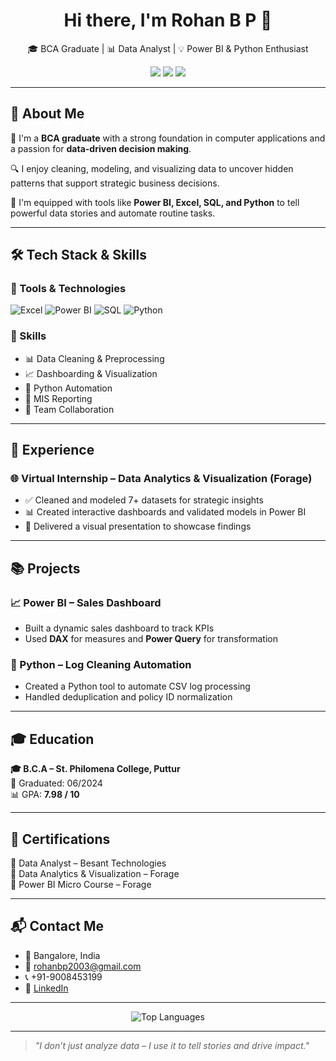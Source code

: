 <h1 align="center">Hi there, I'm Rohan B P 👋</h1>

<p align="center">
🎓 BCA Graduate | 📊 Data Analyst | 💡 Power BI & Python Enthusiast  
</p>

<p align="center">
  <a href="mailto:rohanbp2003@gmail.com"><img src="https://img.shields.io/badge/Email-rohanbp2003@gmail.com-red?style=flat-square&logo=gmail"></a>
  <a href="https://www.linkedin.com/in/your-linkedin-profile"><img src="https://img.shields.io/badge/LinkedIn-Connect-blue?style=flat-square&logo=linkedin"></a>
  <a href="tel:+919008453199"><img src="https://img.shields.io/badge/Phone-Call Now-25D366?style=flat-square&logo=whatsapp"></a>
</p>

---

## 🧠 About Me

🎯 I'm a **BCA graduate** with a strong foundation in computer applications and a passion for **data-driven decision making**.

🔍 I enjoy cleaning, modeling, and visualizing data to uncover hidden patterns that support strategic business decisions.

🧰 I'm equipped with tools like **Power BI, Excel, SQL, and Python** to tell powerful data stories and automate routine tasks.

---

## 🛠️ Tech Stack & Skills

### 🔧 Tools & Technologies
![Excel](https://img.shields.io/badge/Excel-217346?style=flat-square&logo=microsoft-excel&logoColor=white)
![Power BI](https://img.shields.io/badge/Power_BI-F2C811?style=flat-square&logo=powerbi&logoColor=black)
![SQL](https://img.shields.io/badge/SQL-336791?style=flat-square&logo=mysql&logoColor=white)
![Python](https://img.shields.io/badge/Python-3776AB?style=flat-square&logo=python&logoColor=white)

### 🧰 Skills  
- 📊 Data Cleaning & Preprocessing  
- 📈 Dashboarding & Visualization  
- 🤖 Python Automation  
- 📄 MIS Reporting  
- 👥 Team Collaboration  

---

## 💼 Experience

### 🌐 Virtual Internship – Data Analytics & Visualization (Forage)
- ✅ Cleaned and modeled 7+ datasets for strategic insights  
- 📊 Created interactive dashboards and validated models in Power BI  
- 🎥 Delivered a visual presentation to showcase findings  

---

## 📚 Projects

### 📈 Power BI – Sales Dashboard
- Built a dynamic sales dashboard to track KPIs  
- Used **DAX** for measures and **Power Query** for transformation  

### 🐍 Python – Log Cleaning Automation
- Created a Python tool to automate CSV log processing  
- Handled deduplication and policy ID normalization  

---

## 🎓 Education

**🎓 B.C.A – St. Philomena College, Puttur**  
📅 Graduated: 06/2024  
📊 GPA: **7.98 / 10**

---

## 📜 Certifications

🏅 Data Analyst – Besant Technologies  
🏅 Data Analytics & Visualization – Forage  
🏅 Power BI Micro Course – Forage  

---

## 📬 Contact Me

- 📍 Bangalore, India  
- 📧 [rohanbp2003@gmail.com](mailto:rohanbp2003@gmail.com)  
- 📞 +91-9008453199  
- 🔗 [LinkedIn](https://www.linkedin.com/in/your-linkedin-profile)

---

<p align="center">
  <img src="https://github-readme-stats.vercel.app/api/top-langs/?username=rohanbp2003&layout=compact&theme=react&hide_border=true" alt="Top Languages" />
</p>

---

> *"I don’t just analyze data – I use it to tell stories and drive impact."*
